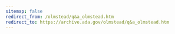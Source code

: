 ```yaml
---
sitemap: false 
redirect_from: /olmstead/q&a_olmstead.htm 
redirect_to: https://archive.ada.gov/olmstead/q&a_olmstead.htm 
---
```

